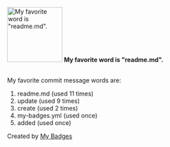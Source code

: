 <img src="https://my-badges.github.io/my-badges/favorite-word.png" alt="My favorite word is &quot;readme.md&quot;." title="My favorite word is &quot;readme.md&quot;." width="128">
<strong>My favorite word is &quot;readme.md&quot;.</strong>
<br><br>

My favorite commit message words are:

1. readme.md (used 11 times)
2. update (used 9 times)
3. create (used 2 times)
4. my-badges.yml (used once)
5. added (used once)


Created by <a href="https://github.com/my-badges/my-badges">My Badges</a>
